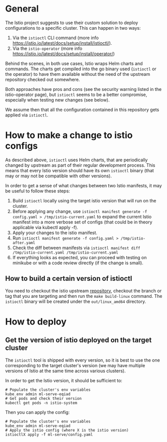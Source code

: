 # General

The Istio project suggests to use their custom solution to deploy
configurations to a specific cluster. This can happen in two ways:

1) Via the `istioctl` CLI command
   (more info https://istio.io/latest/docs/setup/install/istioctl/).
2) Via the `istio-operator`
   (more info https://istio.io/latest/docs/setup/install/operator/)

Behind the scenes, in both use cases, Istio wraps Helm charts and commands.
The charts get compiled into the go binary used (`istioctl` or the operator)
to have them available without the need of the upstream repository
checked out somewhere.

Both approaches have pros and cons (see the security warning listed in
the istio-operator page), but `istioctl` seems to be a better compromise,
especially when testing new changes (see below).

We assume then that all the configuration contained in this repository gets
applied via `istioctl`.

# How to make a change to istio configs

As described above, `istioctl` uses Helm charts, that are periodically
changed by upstream as part of their regular development process. This means that
every Istio version should have its own `istioctl` binary (that may or may not be
compatible with other versions).

In order to get a sense of what changes between two Istio manifests, it may be useful
to follow these steps:

1) Build `istioctl` locally using the target istio version that will run on the cluster.
2) Before applying any change, use
   `istioctl manifest generate -f config.yaml > /tmp/istio-current.yaml`
   to expand the current Istio manifest into a more verbose set of configs
   (that could be in theory applicable via kubectl apply -f).
3) Apply your changes to the istio manifest.
4) Run `istioctl manifest generate -f config.yaml > /tmp/istio-after.yaml`
5) Check the diff between manifests via
   `istioctl manifest diff /tmp/istio-current.yaml /tmp/istio-current.yaml`
6) If everything looks as expected, you can proceed with testing on minikube or
   with a code review directly (if the change is small).

## How to build a certain version of istioctl

You need to checkout the istio upstream [repository](https://github.com/istio/istio/),
checkout the branch or tag that you are targeting and then run the `make build-linux`
command. The `istioctl` binary will be created under the `out/linux_amd64` directory.

# How to deploy

## Get the version of istio deployed on the target cluster

The `istioctl` tool is shipped with every version, so it is best to use the one
corresponding to the target cluster's version (we may have multiple versions
of Istio at the same time across various clusters).

In order to get the Istio version, it should be sufficient to:

```
# Populate the cluster's env variables
kube_env admin ml-serve-eqiad
# Get pods and check their version
kubectl get pods -n istio-system
```

Then you can apply the config:

```
# Populate the cluster's env variables
kube_env admin ml-serve-eqiad
# Apply the istio config (where X is the istio version)
istioctlX apply -f ml-serve/config.yaml
```

